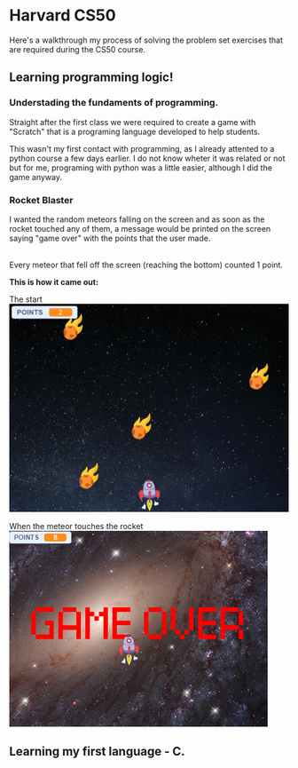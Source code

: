 # Harvard CS50

Here's a walkthrough my process of solving the problem set exercises that are required during the CS50 course.

## Learning programming logic!

### Understading the fundaments of programming.

Straight after the first class we were required to create a game with "Scratch" that is a programing language developed to help students.

This wasn't my first contact with programming, as I already attented to a python course a few days earlier. I do not know wheter it was related or not but for me, programing with python was a little easier, although I did the game anyway.

### Rocket Blaster

I wanted the random meteors falling on the screen and as soon as the rocket touched any of them, a message would be printed on the screen saying "game over" with the points that the user made.

<br>Every meteor that fell off the screen (reaching the bottom) counted 1 point.

**This is how it came out:**

The start
![start](https://github.com/fvsteinbach/Harvard-CS50/blob/main/Scratch/rocket%20blaster%20start.png?raw=true)

When the meteor touches the rocket
![scratch](https://github.com/fvsteinbach/Harvard-CS50/blob/main/Scratch/rocketblaster%20game%20over.png?raw=true)

## Learning my first language - C.

